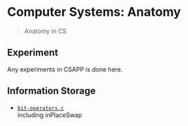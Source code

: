 # Computer Systems: Anatomy
> Anatomy in CS

## Experiment
Any experiments in CSAPP is done here.

## Information Storage
- [`bit-operators.c`](infomation-storage/bit-operators.c)  
    including inPlaceSwap
